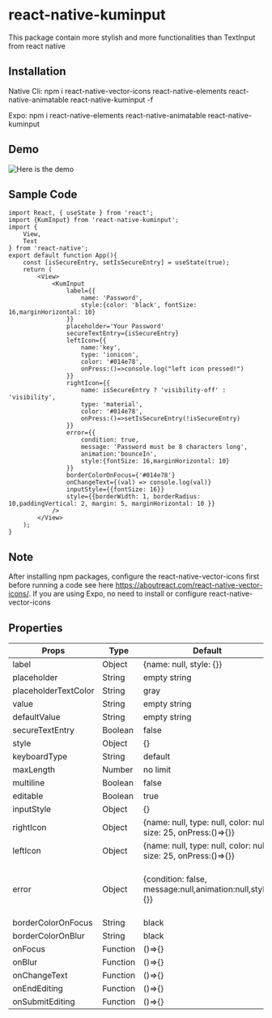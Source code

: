 # react-native-kuminput
This package contain more stylish and more functionalities than TextInput from react native
## Installation
Native Cli: npm i react-native-vector-icons react-native-elements react-native-animatable react-native-kuminput -f

Expo: npm i react-native-elements react-native-animatable react-native-kuminput
## Demo
![Here is the demo](https://user-images.githubusercontent.com/56933027/208092557-e8222d5e-be1c-4ac2-9418-a1f4851a540e.gif)

## Sample Code
```
import React, { useState } from 'react';
import {KumInput} from 'react-native-kuminput';
import {
    View,
    Text
} from 'react-native';
export default function App(){
    const [isSecureEntry, setIsSecureEntry] = useState(true);
    return (
        <View>
            <KumInput
                label={{
                    name: 'Password',
                    style:{color: 'black', fontSize: 16,marginHorizontal: 10}
                }}
                placeholder='Your Password'
                secureTextEntry={isSecureEntry}
                leftIcon={{
                    name:'key',
                    type: 'ionicon',
                    color: '#014e78',
                    onPress:()=>console.log("left icon pressed!")
                }}
                rightIcon={{
                    name: isSecureEntry ? 'visibility-off' : 'visibility',
                    type: 'material',
                    color: '#014e78',
                    onPress:()=>setIsSecureEntry(!isSecureEntry)
                }}
                error={{
                    condition: true,
                    message: 'Password must be 8 characters long',
                    animation:'bounceIn',
                    style:{fontSize: 16,marginHorizontal: 10}
                }}
                borderColorOnFocus={'#014e78'}
                onChangeText={(val) => console.log(val)}
                inputStyle={{fontSize: 16}}
                style={{borderWidth: 1, borderRadius: 10,paddingVertical: 2, margin: 5, marginHorizontal: 10 }}
            />
        </View>
    );
}
```
## Note
After installing npm packages, configure the react-native-vector-icons first before running a code see here https://aboutreact.com/react-native-vector-icons/.
If you are using Expo, no need to install or configure react-native-vector-icons
## Properties
|Props|Type|Default|Description|
|---|---|---|---|
|label|Object|{name: null, style: {}}|
|placeholder|String|empty string|
|placeholderTextColor|String|gray|
|value|String|empty string|
|defaultValue|String|empty string|
|secureTextEntry|Boolean|false|
|style|Object|{}|
|keyboardType|String|default|
|maxLength|Number|no limit|
|multiline|Boolean|false|
|editable|Boolean|true|
|inputStyle|Object|{}|
|rightIcon|Object|{name: null, type: null, color: null, size: 25, onPress:()=>{}}|
|leftIcon|Object|{name: null, type: null, color: null, size: 25, onPress:()=>{}}|
|error|Object|{condition: false, message:null,animation:null,style: {}}|animation props: bounce, flash, jello, pulse, rotate, rubberBand, bounceIn and much more you can check at https://www.npmjs.com/package/react-native-animatable|
|borderColorOnFocus|String|black|
|borderColorOnBlur|String|black|
|onFocus|Function|()=>{}|
|onBlur|Function|()=>{}|
|onChangeText|Function|()=>{}|
|onEndEditing|Function|()=>{}|
|onSubmitEditing|Function|()=>{}|